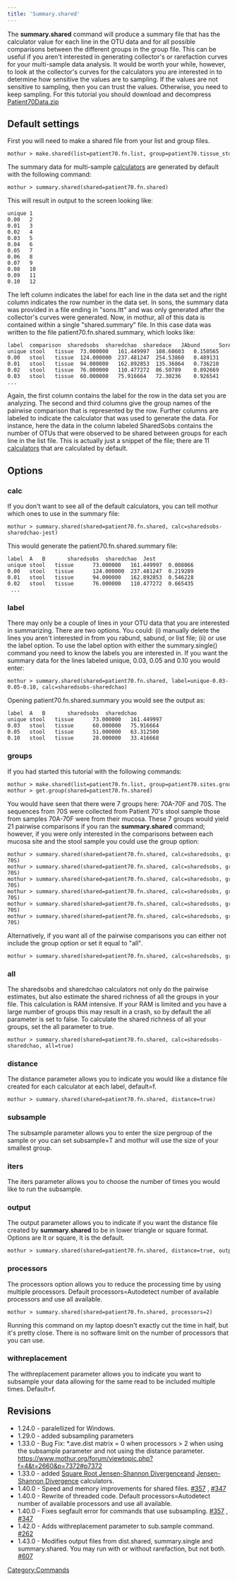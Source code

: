 ```yaml
---
title: 'Summary.shared'
---
```

The **summary.shared** command will produce a
summary file that has the calculator value for each line in the OTU data
and for all possible comparisons between the different groups in the
group file. This can be useful if you aren\'t interested in generating
collector\'s or rarefaction curves for your multi-sample data analysis.
It would be worth your while, however, to look at the collector\'s
curves for the calculators you are interested in to determine how
sensitive the values are to sampling. If the values are not sensitive to
sampling, then you can trust the values. Otherwise, you need to keep
sampling. For this tutorial you should download and decompress [
Patient70Data.zip](Media:Patient70Data.zip)


## Default settings

First you will need to make a shared file from your list and group
files.

    mothur > make.shared(list=patient70.fn.list, group=patient70.tissue_stool.groups)

The summary data for multi-sample [calculators](calculators)
are generated by default with the following command:

    mothur > summary.shared(shared=patient70.fn.shared)

This will result in output to the screen looking like:

    unique 1
    0.00   2
    0.01   3
    0.02   4
    0.03   5
    0.04   6
    0.05   7
    0.06   8
    0.07   9
    0.08   10
    0.09   11
    0.10   12

The left column indicates the label for each line in the data set and
the right column indicates the row number in the data set. In sons, the
summary data was provided in a file ending in \"sons.ltt\" and was only
generated after the collector\'s curves were generated. Now, in mothur,
all of this data is contained within a single \"shared.summary\" file.
In this case data was written to the file patient70.fn.shared.summary,
which looks like:

    label  comparison  sharedsobs  sharedchao  sharedace   JAbund      SorAbund    Jclass      SorClass
    unique stool   tissue  73.000000   161.449997  108.60603   0.150565    0.261723    0.026613    0.051847
    0.00   stool   tissue  124.000000  237.481247  254.53860   0.489131    0.656935    0.174402    0.297006
    0.01   stool   tissue  94.000000   162.892853  135.36864   0.736210    0.848066    0.367188    0.537143
    0.02   stool   tissue  76.000000   110.477272  86.50789    0.892669    0.943291    0.554745    0.713615
    0.03   stool   tissue  60.000000   75.916664   72.30236    0.926541    0.961870    0.545455    0.705882
    ...

Again, the first column contains the label for the row in the data set
you are analyzing. The second and third columns give the group names of
the pairwise comparison that is represented by the row. Further columns
are labeled to indicate the calculator that was used to generate the
data. For instance, here the data in the column labeled SharedSobs
contains the number of OTUs that were observed to be shared between
groups for each line in the list file. This is actually just a snippet
of the file; there are 11 [calculators](calculators) that are
calculated by default.

## Options

### calc

If you don\'t want to see all of the default calculators, you can tell
mothur which ones to use in the summary file:

    mothur > summary.shared(shared=patient70.fn.shared, calc=sharedsobs-sharedchao-jest)

This would generate the patient70.fn.shared.summary file:

    label  A   B       sharedsobs  sharedchao  Jest
    unique stool   tissue      73.000000   161.449997  0.008066
    0.00   stool   tissue      124.000000  237.481247  0.219289
    0.01   stool   tissue      94.000000   162.892853  0.546228
    0.02   stool   tissue      76.000000   110.477272  0.665435
     ...

### label

There may only be a couple of lines in your OTU data that you are
interested in summarizing. There are two options. You could: (i)
manually delete the lines you aren\'t interested in from you rabund,
sabund, or list file; (ii) or use the label option. To use the label
option with either the summary.single() command you need to know the
labels you are interested in. If you want the summary data for the lines
labeled unique, 0.03, 0.05 and 0.10 you would enter:

    mothur > summary.shared(shared=patient70.fn.shared, label=unique-0.03-0.05-0.10, calc=sharedsobs-sharedchao)

Opening patient70.fn.shared.summary you would see the output as:

    label  A   B       sharedsobs  sharedchao
    unique stool   tissue      73.000000   161.449997
    0.03   stool   tissue      60.000000   75.916664
    0.05   stool   tissue      51.000000   63.312500
    0.10   stool   tissue      28.000000   33.416668

### groups

If you had started this tutorial with the following commands:

    mothur > make.shared(list=patient70.fn.list, group=patient70.sites.groups)
    mothur > get.group(shared=patient70.fn.shared)

You would have seen that there were 7 groups here: 70A-70F and 70S. The
sequences from 70S were collected from Patient 70\'s stool sample those
from samples 70A-70F were from their mucosa. These 7 groups would yield
21 pairwise comparisons if you ran the **summary.shared** command; however,
if you were only interested in the comparisons between each mucosa site
and the stool sample you could use the group option:

    mothur > summary.shared(shared=patient70.fn.shared, calc=sharedsobs, groups=70A-70S)
    mothur > summary.shared(shared=patient70.fn.shared, calc=sharedsobs, groups=70B-70S)
    mothur > summary.shared(shared=patient70.fn.shared, calc=sharedsobs, groups=70C-70S)
    mothur > summary.shared(shared=patient70.fn.shared, calc=sharedsobs, groups=70D-70S)
    mothur > summary.shared(shared=patient70.fn.shared, calc=sharedsobs, groups=70E-70S)
    mothur > summary.shared(shared=patient70.fn.shared, calc=sharedsobs, groups=70F-70S)

Alternatively, if you want all of the pairwise comparisons you can
either not include the group option or set it equal to \"all\".

    mothur > summary.shared(shared=patient70.fn.shared, calc=sharedsobs, groups=all)

### all

The sharedsobs and sharedchao calculators not only do the pairwise
estimates, but also estimate the shared richness of all the groups in
your file. This calculation is RAM intensive. If your RAM is limited and
you have a large number of groups this may result in a crash, so by
default the all parameter is set to false. To calculate the shared
richness of all your groups, set the all parameter to true.

    mothur > summary.shared(shared=patient70.fn.shared, calc=sharedsobs-sharedchao, all=true)

### distance

The distance parameter allows you to indicate you would like a distance
file created for each calculator at each label, default=f.

    mothur > summary.shared(shared=patient70.fn.shared, distance=true)

### subsample

The subsample parameter allows you to enter the size pergroup of the
sample or you can set subsample=T and mothur will use the size of your
smallest group.

### iters

The iters parameter allows you to choose the number of times you would
like to run the subsample.

### output

The output parameter allows you to indicate if you want the distance
file created by **summary.shared** to be in lower triangle or square format.
Options are lt or square, lt is the default.

    mothur > summary.shared(shared=patient70.fn.shared, distance=true, output=square)

### processors

The processors option allows you to reduce the processing time by using
multiple processors. Default processors=Autodetect number of available
processors and use all available.

    mothur > summary.shared(shared=patient70.fn.shared, processors=2)

Running this command on my laptop doesn\'t exactly cut the time in half,
but it\'s pretty close. There is no software limit on the number of
processors that you can use.

### withreplacement

The withreplacement parameter allows you to indicate you want to
subsample your data allowing for the same read to be included multiple
times. Default=f.

## Revisions

-   1.24.0 - paralellized for Windows.
-   1.29.0 - added subsampling parameters
-   1.33.0 - Bug Fix: \*.ave.dist matrix = 0 when processors \> 2 when
    using the subsample parameter and not using the distance parameter.
    <https://www.mothur.org/forum/viewtopic.php?f=4&t=2660&p=7372#p7372>
-   1.33.0 - added [Square Root Jensen-Shannon
    Divergenceand](Square_Root_Jensen-Shannon_Divergence)
    [Jensen-Shannon Divergence](Jensen-Shannon_Divergence)
    calculators.
-   1.40.0 - Speed and memory improvements for shared files.
    [\#357](https://github.com/mothur/mothur/issues/357) ,
    [\#347](https://github.com/mothur/mothur/issues/347)
-   1.40.0 - Rewrite of threaded code. Default processors=Autodetect
    number of available processors and use all available.
-   1.40.0 - Fixes segfault error for commands that use subsampling.
    [\#357](https://github.com/mothur/mothur/issues/357) ,
    [\#347](https://github.com/mothur/mothur/issues/347)
-   1.42.0 - Adds withreplacement parameter to sub.sample command.
    [\#262](https://github.com/mothur/mothur/issues/262)
-   1.43.0 - Modifies output files from dist.shared, summary.single and
    summary.shared. You may run with or without rarefaction, but not
    both. [\#607](https://github.com/mothur/mothur/issues/607)

[Category:Commands](Category:Commands)
